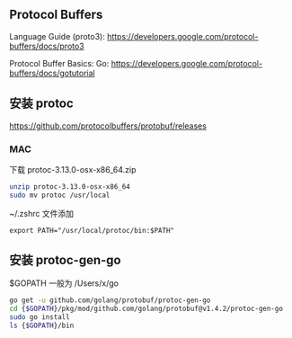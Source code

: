 ## Protocol Buffers

Language Guide (proto3): https://developers.google.com/protocol-buffers/docs/proto3

Protocol Buffer Basics: Go: https://developers.google.com/protocol-buffers/docs/gotutorial

## 安装 protoc

https://github.com/protocolbuffers/protobuf/releases

### MAC

下载 protoc-3.13.0-osx-x86_64.zip

```bash
unzip protoc-3.13.0-osx-x86_64
sudo mv protoc /usr/local
```

~/.zshrc 文件添加

```text
export PATH="/usr/local/protoc/bin:$PATH"
```

## 安装 protoc-gen-go

$GOPATH 一般为 /Users/x/go

```bash
go get -u github.com/golang/protobuf/protoc-gen-go
cd {$GOPATH}/pkg/mod/github.com/golang/protobuf@v1.4.2/protoc-gen-go
sudo go install
ls {$GOPATH}/bin
```

